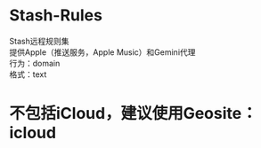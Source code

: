 # Stash-Rules
Stash远程规则集  
提供Apple（推送服务，Apple Music）和Gemini代理  
行为：domain  
格式：text  
# 不包括iCloud，建议使用Geosite：icloud  
